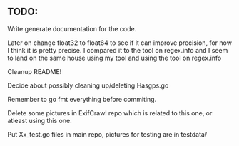 TODO:
-----

Write generate documentation for the code.

Later on change float32 to float64 to see if it can improve precision, for now I think it 
is pretty precise. I compared it to the tool on regex.info and I seem to land on the same 
house using my tool and using the tool on regex.info

Cleanup README!

Decide about possibly cleaning up/deleting Hasgps.go

Remember to go fmt everything before commiting.

Delete some pictures in ExifCrawl repo which is related to this one, or atleast using this one. 

Put Xx_test.go files in main repo, pictures for testing are in testdata/
